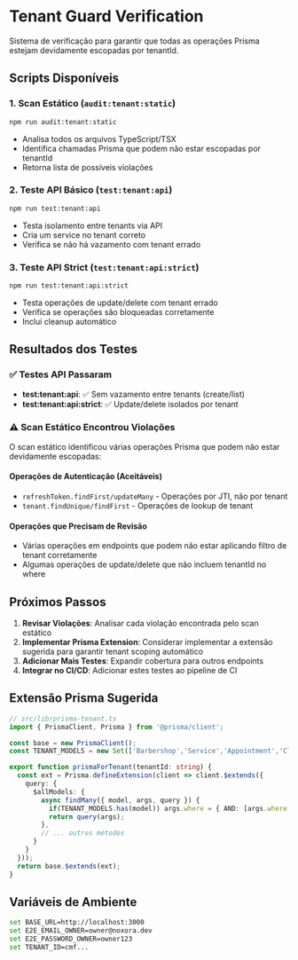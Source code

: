 # Tenant Guard Verification

Sistema de verificação para garantir que todas as operações Prisma estejam devidamente escopadas por tenantId.

## Scripts Disponíveis

### 1. Scan Estático (`audit:tenant:static`)
```bash
npm run audit:tenant:static
```
- Analisa todos os arquivos TypeScript/TSX
- Identifica chamadas Prisma que podem não estar escopadas por tenantId
- Retorna lista de possíveis violações

### 2. Teste API Básico (`test:tenant:api`)
```bash
npm run test:tenant:api
```
- Testa isolamento entre tenants via API
- Cria um service no tenant correto
- Verifica se não há vazamento com tenant errado

### 3. Teste API Strict (`test:tenant:api:strict`)
```bash
npm run test:tenant:api:strict
```
- Testa operações de update/delete com tenant errado
- Verifica se operações são bloqueadas corretamente
- Inclui cleanup automático

## Resultados dos Testes

### ✅ Testes API Passaram
- **test:tenant:api**: ✅ Sem vazamento entre tenants (create/list)
- **test:tenant:api:strict**: ✅ Update/delete isolados por tenant

### ⚠️ Scan Estático Encontrou Violações
O scan estático identificou várias operações Prisma que podem não estar devidamente escopadas:

#### Operações de Autenticação (Aceitáveis)
- `refreshToken.findFirst/updateMany` - Operações por JTI, não por tenant
- `tenant.findUnique/findFirst` - Operações de lookup de tenant

#### Operações que Precisam de Revisão
- Várias operações em endpoints que podem não estar aplicando filtro de tenant corretamente
- Algumas operações de update/delete que não incluem tenantId no where

## Próximos Passos

1. **Revisar Violações**: Analisar cada violação encontrada pelo scan estático
2. **Implementar Prisma Extension**: Considerar implementar a extensão sugerida para garantir tenant scoping automático
3. **Adicionar Mais Testes**: Expandir cobertura para outros endpoints
4. **Integrar no CI/CD**: Adicionar estes testes ao pipeline de CI

## Extensão Prisma Sugerida

```typescript
// src/lib/prisma-tenant.ts
import { PrismaClient, Prisma } from '@prisma/client';

const base = new PrismaClient();
const TENANT_MODELS = new Set(['Barbershop','Service','Appointment','Client','Employee','AuditLog','User']);

export function prismaForTenant(tenantId: string) {
  const ext = Prisma.defineExtension(client => client.$extends({
    query: {
      $allModels: {
        async findMany({ model, args, query }) { 
          if(TENANT_MODELS.has(model)) args.where = { AND: [args.where||{}, { tenantId }] }; 
          return query(args); 
        },
        // ... outros métodos
      }
    }
  }));
  return base.$extends(ext);
}
```

## Variáveis de Ambiente

```bash
set BASE_URL=http://localhost:3000
set E2E_EMAIL_OWNER=owner@noxora.dev
set E2E_PASSWORD_OWNER=owner123
set TENANT_ID=cmf...
```














